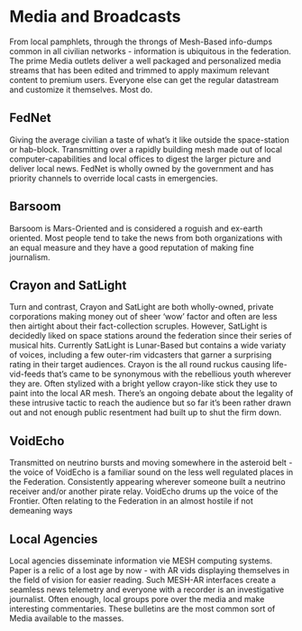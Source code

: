 ﻿---
status : 2
securityClass : 0
name : Media
---

# Media and Broadcasts

From local pamphlets, through the throngs of Mesh-Based info-dumps common in all civilian networks - information is ubiquitous in the federation. The prime Media outlets deliver a well packaged and personalized media streams that has been edited and trimmed to apply maximum relevant content to premium users.  Everyone else can get the regular datastream and customize it themselves. Most do.


## FedNet

Giving the average civilian a taste of what’s it like outside the space-station or hab-block. Transmitting over a rapidly building mesh made out of local computer-capabilities and local offices to digest the larger picture and deliver local news. FedNet is wholly owned by the government and has priority channels to override local casts in emergencies.


## Barsoom

Barsoom is Mars-Oriented and is considered a roguish and ex-earth oriented. Most people tend to take the news from both organizations with an equal measure and they have a good reputation of making fine journalism.


## Crayon and SatLight

Turn and contrast, Crayon and SatLight are both wholly-owned, private corporations making money out of sheer ‘wow’ factor and often are less then airtight about their fact-collection scruples. However, SatLight is decidedly liked on space stations around the federation since their series of musical hits.  Currently SatLight is Lunar-Based but contains a wide variaty of voices, including a few outer-rim vidcasters that garner a surprising rating in their target audiences.
Crayon is the all round ruckus causing life-vid-feeds that’s came to be synonymous with the rebellious youth wherever they are. Often stylized with a bright yellow crayon-like stick they use to paint into the local AR mesh. There’s an ongoing debate about the legality of these intrusive tactic to reach the audience but so far it’s been rather drawn out and not enough public resentment had built up to shut the firm down.


## VoidEcho

Transmitted on neutrino bursts and moving somewhere in the asteroid belt - the voice of VoidEcho is a familiar sound on the less well regulated places in the Federation. Consistently appearing wherever someone built a neutrino receiver and/or another pirate relay. 
VoidEcho drums up the voice of the Frontier. Often relating to the Federation in an almost hostile if not demeaning ways


## Local Agencies

Local agencies disseminate information vie MESH computing systems. Paper is a relic of a lost age by now - with AR vids displaying themselves in the field of vision for easier reading. Such MESH-AR interfaces create a seamless news telemetry and everyone with a recorder is an investigative journalist. Often enough, local groups pore over the media and make interesting commentaries. These bulletins are the most common sort of Media available to the masses.